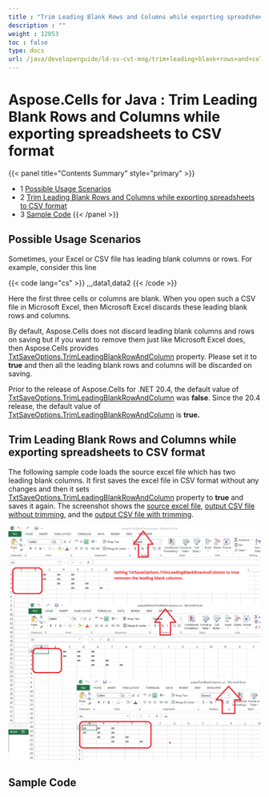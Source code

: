 ```yaml
---
title : "Trim Leading Blank Rows and Columns while exporting spreadsheets to CSV format" 
description : "" 
weight : 12053 
toc : false
type: docs
url: /java/developerguide/ld-sv-cvt-mng/trim+leading+blank+rows+and+columns+while+exporting+spreadsheets+to+csv+format/
---
```


# Aspose.Cells for Java : Trim Leading Blank Rows and Columns while exporting spreadsheets to CSV format


{{< panel title="Contents Summary" style="primary" >}}
*   1 [Possible Usage Scenarios](#possible-usage-scenarios)
*   2 [Trim Leading Blank Rows and Columns while exporting spreadsheets to CSV format](#trim-leading-blank-rows-and-columns-while-exporting-spreadsheets-to-csv-format)
*   3 [Sample Code](#sample-code)
{{< /panel >}}
## Possible Usage Scenarios

Sometimes, your Excel or CSV file has leading blank columns or rows. For example, consider this line

{{< code lang="cs" >}}
,,,data1,data2 
{{< /code >}}

Here the first three cells or columns are blank. When you open such a CSV file in Microsoft Excel, then Microsoft Excel discards these leading blank rows and columns.

By default, Aspose.Cells does not discard leading blank columns and rows on saving but if you want to remove them just like Microsoft Excel does, then Aspose.Cells provides [TxtSaveOptions.TrimLeadingBlankRowAndColumn](https://apireference.aspose.com/java/cells/com.aspose.cells/txtsaveoptions#TrimLeadingBlankRowAndColumn) property. Please set it to **true** and then all the leading blank rows and columns will be discarded on saving.

Prior to the release of Aspose.Cells for .NET 20.4, the default value of [TxtSaveOptions.TrimLeadingBlankRowAndColumn](https://apireference.aspose.com/java/cells/com.aspose.cells/txtsaveoptions#TrimLeadingBlankRowAndColumn) was **false**. Since the 20.4 release, the default value of [TxtSaveOptions.TrimLeadingBlankRowAndColumn](https://apireference.aspose.com/java/cells/com.aspose.cells/txtsaveoptions#TrimLeadingBlankRowAndColumn) is **true.**

## Trim Leading Blank Rows and Columns while exporting spreadsheets to CSV format

The following sample code loads the source excel file which has two leading blank columns. It first saves the excel file in CSV format without any changes and then it sets [TxtSaveOptions.TrimLeadingBlankRowAndColumn](https://apireference.aspose.com/java/cells/com.aspose.cells/txtsaveoptions#TrimLeadingBlankRowAndColumn) property to **true** and saves it again. The screenshot shows the [source excel file](https://docs.aspose.com/download/attachments/25002392/sampleTrimBlankColumns.xlsx?version=1&modificationDate=1487598739655&api=v2), [output CSV file without trimming](https://docs.aspose.com/download/attachments/25002392/outputWithoutTrimBlankColumns.csv?version=1&modificationDate=1487598617807&api=v2), and the [output CSV file with trimming](https://docs.aspose.com/download/attachments/25002392/outputTrimBlankColumns.csv?version=1&modificationDate=1487598755921&api=v2).

![image](25395206.png)

## Sample Code

